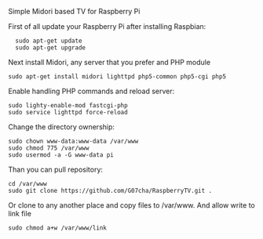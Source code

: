 Simple Midori based TV for Raspberry Pi

First of all update your Raspberry Pi after installing Raspbian:
```
  sudo apt-get update
  sudo apt-get upgrade
```
Next install Midori, any server that you prefer and PHP module
```
sudo apt-get install midori lighttpd php5-common php5-cgi php5
```
Enable handling PHP commands and reload server:
```
sudo lighty-enable-mod fastcgi-php
sudo service lighttpd force-reload
```
Change the directory ownership:
```
sudo chown www-data:www-data /var/www
sudo chmod 775 /var/www
sudo usermod -a -G www-data pi
```
Than you can pull repository:
```
cd /var/www
sudo git clone https://github.com/G07cha/RaspberryTV.git .
```
Or clone to any another place and copy files to /var/www.
And allow write to link file
```
sudo chmod a+w /var/www/link
```